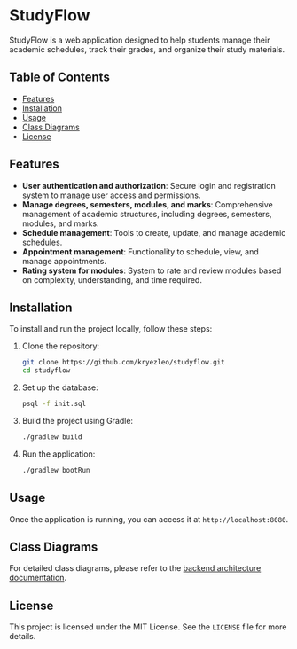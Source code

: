 # StudyFlow

StudyFlow is a web application designed to help students manage their academic schedules, track their grades, and organize their study materials.

## Table of Contents

- [Features](#features)
- [Installation](#installation)
- [Usage](#usage)
- [Class Diagrams](#class-diagrams)
- [License](#license)

## Features

- **User authentication and authorization**: Secure login and registration system to manage user access and permissions.
- **Manage degrees, semesters, modules, and marks**: Comprehensive management of academic structures, including degrees, semesters, modules, and marks.
- **Schedule management**: Tools to create, update, and manage academic schedules.
- **Appointment management**: Functionality to schedule, view, and manage appointments.
- **Rating system for modules**: System to rate and review modules based on complexity, understanding, and time required.

## Installation

To install and run the project locally, follow these steps:

1. Clone the repository:
    ```sh
    git clone https://github.com/kryezleo/studyflow.git
    cd studyflow
    ```

2. Set up the database:
    ```sh
    psql -f init.sql
    ```

3. Build the project using Gradle:
    ```sh
    ./gradlew build
    ```

4. Run the application:
    ```sh
    ./gradlew bootRun
    ```

## Usage

Once the application is running, you can access it at `http://localhost:8080`.


## Class Diagrams

For detailed class diagrams, please refer to the [backend architecture documentation](https://github.com/mvoemel/studyflow/blob/dev/docs/backendArchitecture.md).

## License

This project is licensed under the MIT License. See the `LICENSE` file for more details.